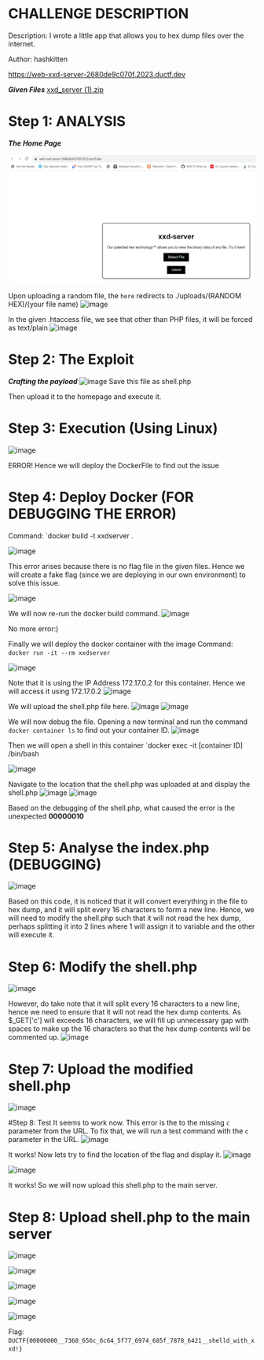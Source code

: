 # CHALLENGE DESCRIPTION
Description: I wrote a little app that allows you to hex dump files over the internet.

Author: hashkitten

https://web-xxd-server-2680de9c070f.2023.ductf.dev

***Given Files***
[xxd_server (1).zip](./blob/main/xxd_server%20(1).zip)


# Step 1: ANALYSIS

***The Home Page***

![image](./image/image%201.png)

Upon uploading a random file, the `here` redirects to ./uploads/(RANDOM HEX)/(your file name)
![image](https://github.com/lhy5555/Down-Under-CTF-2023/assets/84282421/6e5e104b-3b2d-4cba-9a10-7f8f318691d0)

In the given .htaccess file, we see that other than PHP files, it will be forced as text/plain
![image](https://github.com/lhy5555/Down-Under-CTF-2023/assets/84282421/8875d66e-a64e-4a5f-a03c-f6341aadcb02)


# Step 2: The Exploit
***Crafting the payload***
![image](https://github.com/lhy5555/Down-Under-CTF-2023/assets/84282421/3da5c120-43b3-4227-b8bb-5c25bd127920)
Save this file as shell.php

Then upload it to the homepage and execute it.

# Step 3: Execution (Using Linux)
![image](https://github.com/lhy5555/Down-Under-CTF-2023/assets/84282421/192823b6-2f53-4e77-8570-bbee6b77ee90)

ERROR! Hence we will deploy the DockerFile to find out the issue

# Step 4: Deploy Docker (FOR DEBUGGING THE ERROR)
Command: `docker build -t xxdserver .

![image](https://github.com/lhy5555/Down-Under-CTF-2023/assets/84282421/50d186db-c320-468b-a49c-6c7605ac1594)

This error arises because there is no flag file in the given files. Hence we will create a fake flag (since we are deploying in our own environment) to solve this issue.


![image](https://github.com/lhy5555/Down-Under-CTF-2023/assets/84282421/c28c6e2f-53a9-423a-9614-97745990db57)


We will now re-run the docker build command.
![image](https://github.com/lhy5555/Down-Under-CTF-2023/assets/84282421/5fb37f65-deff-4f75-8bac-dcd7d2e36d7a)

No more error:)

Finally we will deploy the docker container with the image
Command: `docker run -it --rm xxdserver`

![image](https://github.com/lhy5555/Down-Under-CTF-2023/assets/84282421/16c03293-dfee-4d7c-bc95-c8223e018fe8)


Note that it is using the IP Address 172.17.0.2 for this container. Hence we will access it using 172.17.0.2
![image](https://github.com/lhy5555/Down-Under-CTF-2023/assets/84282421/282d1c54-9c3c-41ac-91db-67458da1b91a)

We will upload the shell.php file here.
![image](https://github.com/lhy5555/Down-Under-CTF-2023/assets/84282421/35c272cf-aa02-4656-b9cd-b64a9013c6c0)
![image](https://github.com/lhy5555/Down-Under-CTF-2023/assets/84282421/1ae91175-b0cf-4e44-ab69-4cbb5294e9a7)

We will now debug the file. Opening a new terminal and run the command `docker container ls` to find out your container ID.
![image](https://github.com/lhy5555/Down-Under-CTF-2023/assets/84282421/f7a7ab35-1e19-4631-ba17-78decf282380)

Then we will open a shell in this container
`docker exec -it \[container ID] /bin/bash

![image](https://github.com/lhy5555/Down-Under-CTF-2023/assets/84282421/996f7cf7-3003-4beb-aab2-834aa6695e78)

Navigate to the location that the shell.php was uploaded at and display the shell.php
![image](https://github.com/lhy5555/Down-Under-CTF-2023/assets/84282421/b9dead8a-b6c7-473a-8e71-10c85ace138a)
![image](https://github.com/lhy5555/Down-Under-CTF-2023/assets/84282421/395fb1c2-a1df-4afa-b2ca-a8a1fc984897)

Based on the debugging of the shell.php, what caused the error is the unexpected **00000010**

# Step 5: Analyse the index.php (DEBUGGING)
![image](https://github.com/lhy5555/Down-Under-CTF-2023/assets/84282421/cb772c8b-9782-4742-b246-22c7db39764f)

Based on this code, it is noticed that it will convert everything in the file to hex dump, and it will split every 16 characters to form a new line. Hence, we will need to modify the shell.php such that it will not read the hex dump, perhaps splitting it into 2 lines where 1 will assign it to variable and the other will execute it.

# Step 6: Modify the shell.php 
![image](https://github.com/lhy5555/Down-Under-CTF-2023/assets/84282421/78f9a005-b692-4089-85f2-8b5d7b03fdd2)

However, do take note that it will split every 16 characters to a new line, hence we need to ensure that it will not read the hex dump contents.
As $_GET['c'] will exceeds 16 characters, we will fill up unnecessary gap with spaces to make up the 16 characters so that the hex dump contents will be commented up.
![image](https://github.com/lhy5555/Down-Under-CTF-2023/assets/84282421/d153af0f-bc7c-4e3f-bc30-6a45348e4066)

# Step 7: Upload the modified shell.php
![image](https://github.com/lhy5555/Down-Under-CTF-2023/assets/84282421/5252f592-0779-42ec-99f3-3244238c485d)

#Step 8: Test
It seems to work now. This error is the to the missing `c` parameter from the URL. To fix that, we will run a test command with the `c` parameter in the URL.
![image](https://github.com/lhy5555/Down-Under-CTF-2023/assets/84282421/89a9679e-099b-4426-a422-b7ea3c7ea58d)

It works! Now lets try to find the location of the flag and display it.
![image](https://github.com/lhy5555/Down-Under-CTF-2023/assets/84282421/8ffce87c-523a-4012-a813-043826d280a4)


![image](https://github.com/lhy5555/Down-Under-CTF-2023/assets/84282421/6b8d80ab-0d33-4bbd-878d-4737e4e41889)

It works! So we will now upload this shell.php to the main server.

# Step 8: Upload shell.php to the main server

![image](https://github.com/lhy5555/Down-Under-CTF-2023/assets/84282421/4f3b9465-1da7-4cf5-8d4a-71c2c5faad67)

![image](https://github.com/lhy5555/Down-Under-CTF-2023/assets/84282421/cf53b584-8b49-4ba5-a14e-e318d144d4a4)

![image](https://github.com/lhy5555/Down-Under-CTF-2023/assets/84282421/5cbfec64-8933-4799-b431-7daa3a8572c0)

![image](https://github.com/lhy5555/Down-Under-CTF-2023/assets/84282421/855cb39f-20cb-41d3-82f7-44c47b624522)

![image](https://github.com/lhy5555/Down-Under-CTF-2023/assets/84282421/ddb622ba-c296-43c1-bdb1-6b313cbf11a3)


Flag: `DUCTF{00000000__7368_656c_6c64_5f77_6974_685f_7878_6421__shelld_with_xxd!}`
